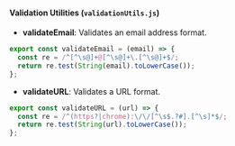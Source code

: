 #### Validation Utilities (`validationUtils.js`)

- **validateEmail**: Validates an email address format.

```javascript {.line-numbers}
export const validateEmail = (email) => {
  const re = /^[^\s@]+@[^\s@]+\.[^\s@]+$/;
  return re.test(String(email).toLowerCase());
};
```

- **validateURL**: Validates a URL format.

```javascript {.line-numbers}
export const validateURL = (url) => {
  const re = /^(https?|chrome):\/\/[^\s$.?#].[^\s]*$/;
  return re.test(String(url).toLowerCase());
};
```
